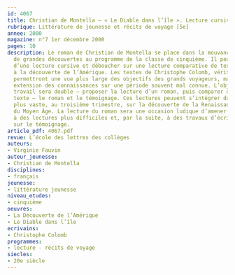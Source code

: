 ```yaml
---
id: 4067
title: Christian de Montella – « Le Diable dans l’île ». Lecture cursive
rubrique: Littérature de jeunesse et récits de voyage [5e]
annee: 2000
magazine: n°7 1er décembre 2000
pages: 10
description: Le roman de Christian de Montella se place dans la mouvance des récits
  de grandes découvertes au programme de la classe de cinquième. Il peut faire l’objet
  d’une lecture cursive et déboucher sur une lecture comparative de textes ayant trait
  à la découverte de l’Amérique. Les textes de Christophe Colomb, véritables témoignages,
  permettront une vue plus large des objectifs des grands voyageurs, mais aussi une
  extension des connaissances sur une période souvent mal connue. L’objectif de ce
  travail sera double – proposer la lecture d’un roman, puis comparer deux types de
  texte – le roman et le témoignage. Ces lectures peuvent s’intégrer dans un travail
  plus vaste, au troisième trimestre, sur la découverte de la Renaissance, après l’étude
  du Moyen Âge. La lecture du roman sera une occasion ludique d’amener les élèves
  à des lectures plus difficiles et, par la suite, à des travaux d’écriture portant
  sur le témoignage.
article_pdf: 4067.pdf
revue: L’école des lettres des collèges
auteurs:
- Virginie Fauvin
auteur_jeunesse:
- Christian de Montella
disciplines:
- français
jeunesse:
- littérature jeunesse
niveau_etudes:
- cinquième
oeuvres:
- La Découverte de l’Amérique
- Le Diable dans l’île
ecrivains:
- Christophe Colomb
programmes:
- lecture - récits de voyage
siecles:
- 20e siècle
---
```


